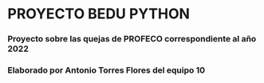 # PROYECTO BEDU PYTHON
### Proyecto sobre las quejas de PROFECO correspondiente al año 2022
### Elaborado por Antonio Torres Flores del equipo 10
